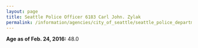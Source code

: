 ```yaml
---
layout: page
title: Seattle Police Officer 6183 Carl John. Zylak
permalink: /information/agencies/city_of_seattle/seattle_police_department/copbook/6183/
---
```


**Age as of Feb. 24, 2016:** 48.0
